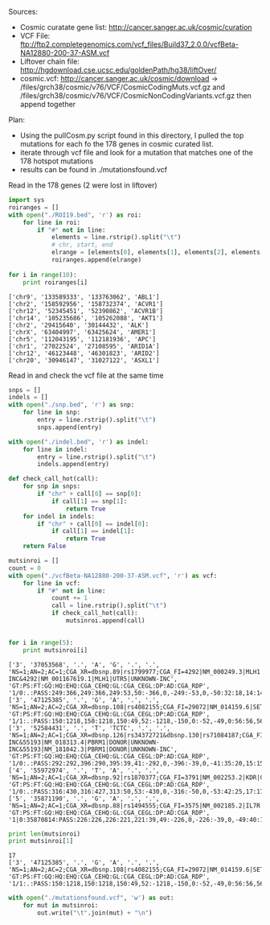 
Sources:
- Cosmic curatate gene list: http://cancer.sanger.ac.uk/cosmic/curation
- VCF File: ftp://ftp2.completegenomics.com/vcf_files/Build37_2.0.0/vcfBeta-NA12880-200-37-ASM.vcf
- Liftover chain file: http://hgdownload.cse.ucsc.edu/goldenPath/hg38/liftOver/
- cosmic.vcf: http://cancer.sanger.ac.uk/cosmic/download -> /files/grch38/cosmic/v76/VCF/CosmicCodingMuts.vcf.gz and /files/grch38/cosmic/v76/VCF/CosmicNonCodingVariants.vcf.gz then append together

Plan:
- Using the pullCosm.py script found in this directory, I pulled the top mutations for each fo the 178 genes in cosmic curated list. 
- iterate through vcf file and look for a mutation that matches one of the 178 hotspot mutations
- results can be found in ./mutationsfound.vcf

Read in the 178 genes (2 were lost in liftover)


```python
import sys
roiranges = []
with open("./ROI19.bed", 'r') as roi:
    for line in roi:
        if "#" not in line:
            elements = line.rstrip().split("\t")
            # chr, start, end
            elrange = [elements[0], elements[1], elements[2], elements[3]]
            roiranges.append(elrange)
            
for i in range(10):
    print roiranges[i]
```

    ['chr9', '133589333', '133763062', 'ABL1']
    ['chr2', '158592956', '158732374', 'ACVR1']
    ['chr12', '52345451', '52390862', 'ACVR1B']
    ['chr14', '105235686', '105262088', 'AKT1']
    ['chr2', '29415640', '30144432', 'ALK']
    ['chrX', '63404997', '63425624', 'AMER1']
    ['chr5', '112043195', '112181936', 'APC']
    ['chr1', '27022524', '27108595', 'ARID1A']
    ['chr12', '46123448', '46301823', 'ARID2']
    ['chr20', '30946147', '31027122', 'ASXL1']


Read in and check the vcf file at the same time


```python
snps = []
indels = []
with open("./snp.bed", 'r') as snp:
    for line in snp:
        entry = line.rstrip().split("\t")
        snps.append(entry)

with open("./indel.bed", 'r') as indel:
    for line in indel:
        entry = line.rstrip().split("\t")
        indels.append(entry)
```


```python
def check_call_hot(call):
    for snp in snps:
        if "chr" + call[0] == snp[0]:
            if call[1] == snp[1]:
                return True
    for indel in indels:
        if "chr" + call[0] == indel[0]:
            if call[1] == indel[1]:
                return True
    return False
```


```python
mutsinroi = []
count = 0
with open("./vcfBeta-NA12880-200-37-ASM.vcf", 'r') as vcf:
    for line in vcf:
        if "#" not in line:
            count += 1
            call = line.rstrip().split("\t")
            if check_call_hot(call):
                mutsinroi.append(call)
                

for i in range(5):
    print mutsinroi[i]
```

    ['3', '37053568', '.', 'A', 'G', '.', '.', 'NS=1;AN=2;AC=1;CGA_XR=dbsnp.89|rs1799977;CGA_FI=4292|NM_000249.3|MLH1|CDS|MISSENSE&4292|NM_001167617.1|MLH1|CDS|MISSENSE&4292|NM_001167618.1|MLH1|UTR5|UNKNOWN-INC&4292|NM_001167619.1|MLH1|UTR5|UNKNOWN-INC', 'GT:PS:FT:GQ:HQ:EHQ:CGA_CEHQ:GL:CGA_CEGL:DP:AD:CGA_RDP', '1/0:.:PASS:249:366,249:366,249:53,50:-366,0,-249:-53,0,-50:32:18,14:14']
    ['3', '47125385', '.', 'G', 'A', '.', '.', 'NS=1;AN=2;AC=2;CGA_XR=dbsnp.108|rs4082155;CGA_FI=29072|NM_014159.6|SETD2|CDS|MISSENSE', 'GT:PS:FT:GQ:HQ:EHQ:CGA_CEHQ:GL:CGA_CEGL:DP:AD:CGA_RDP', '1/1:.:PASS:150:1218,150:1218,150:49,52:-1218,-150,0:-52,-49,0:56:56,56:0']
    ['3', '52584431', '.', 'T', 'TCTC', '.', '.', 'NS=1;AN=2;AC=1;CGA_XR=dbsnp.126|rs34372721&dbsnp.130|rs71084187;CGA_FI=55193|NM_018165.4|PBRM1|DONOR|UNKNOWN-INC&55193|NM_018313.4|PBRM1|DONOR|UNKNOWN-INC&55193|NM_181042.3|PBRM1|DONOR|UNKNOWN-INC', 'GT:PS:FT:GQ:HQ:EHQ:CGA_CEHQ:GL:CGA_CEGL:DP:AD:CGA_RDP', '1/0:.:PASS:292:292,396:290,395:39,41:-292,0,-396:-39,0,-41:35:20,15:15']
    ['4', '55972974', '.', 'T', 'A', '.', '.', 'NS=1;AN=2;AC=1;CGA_XR=dbsnp.92|rs1870377;CGA_FI=3791|NM_002253.2|KDR|CDS|MISSENSE', 'GT:PS:FT:GQ:HQ:EHQ:CGA_CEHQ:GL:CGA_CEGL:DP:AD:CGA_RDP', '1/0:.:PASS:316:430,316:427,313:50,53:-430,0,-316:-50,0,-53:42:25,17:17']
    ['5', '35871190', '.', 'G', 'A', '.', '.', 'NS=1;AN=2;AC=1;CGA_XR=dbsnp.88|rs1494555;CGA_FI=3575|NM_002185.2|IL7R|CDS|MISSENSE;CGA_PFAM=PFAM|PF00041|FN3', 'GT:PS:FT:GQ:HQ:EHQ:CGA_CEHQ:GL:CGA_CEGL:DP:AD:CGA_RDP', '1|0:35870814:PASS:226:226,226:221,221:39,49:-226,0,-226:-39,0,-49:40:16,24:24']



```python
print len(mutsinroi)
print mutsinroi[1]

```

    17
    ['3', '47125385', '.', 'G', 'A', '.', '.', 'NS=1;AN=2;AC=2;CGA_XR=dbsnp.108|rs4082155;CGA_FI=29072|NM_014159.6|SETD2|CDS|MISSENSE', 'GT:PS:FT:GQ:HQ:EHQ:CGA_CEHQ:GL:CGA_CEGL:DP:AD:CGA_RDP', '1/1:.:PASS:150:1218,150:1218,150:49,52:-1218,-150,0:-52,-49,0:56:56,56:0']



```python
with open("./mutationsfound.vcf", 'w') as out:
    for mut in mutsinroi:
        out.write("\t".join(mut) + "\n")
```


```python

```
